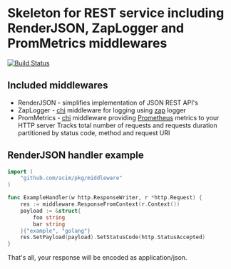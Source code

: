 # Skeleton for REST service including RenderJSON, ZapLogger and PromMetrics middlewares

[![Build Status](https://drone.ablab.de/api/badges/acim/go-rest-service/status.svg)](https://drone.ablab.de/acim/go-rest-service)

## Included middlewares

* RenderJSON - simplifies implementation of JSON REST API's
* ZapLogger - [chi](https://github.com/go-chi/chi) middleware for logging using [zap](https://github.com/uber-go/zap) logger
* PromMetrics - [chi](https://github.com/go-chi/chi) middleware providing [Prometheus](https://prometheus.io/) metrics to your HTTP server
  Tracks total number of requests and requests duration partitioned by status code, method and request URI

## RenderJSON handler example

```go
import (
    "github.com/acim/pkg/middleware"
)

func ExampleHandler(w http.ResponseWriter, r *http.Request) {
    res := middleware.ResponseFromContext(r.Context())
    payload := &struct{
        foo string
        bar string
    }{"example", "golang"}
    res.SetPayload(payload).SetStatusCode(http.StatusAccepted)
}
```

That's all, your response will be encoded as application/json.
